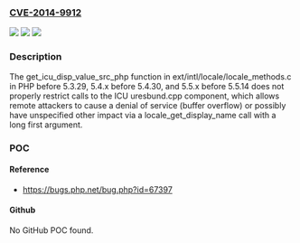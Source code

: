 ### [CVE-2014-9912](https://cve.mitre.org/cgi-bin/cvename.cgi?name=CVE-2014-9912)
![](https://img.shields.io/static/v1?label=Product&message=n%2Fa&color=blue)
![](https://img.shields.io/static/v1?label=Version&message=n%2Fa&color=blue)
![](https://img.shields.io/static/v1?label=Vulnerability&message=n%2Fa&color=brighgreen)

### Description

The get_icu_disp_value_src_php function in ext/intl/locale/locale_methods.c in PHP before 5.3.29, 5.4.x before 5.4.30, and 5.5.x before 5.5.14 does not properly restrict calls to the ICU uresbund.cpp component, which allows remote attackers to cause a denial of service (buffer overflow) or possibly have unspecified other impact via a locale_get_display_name call with a long first argument.

### POC

#### Reference
- https://bugs.php.net/bug.php?id=67397

#### Github
No GitHub POC found.

